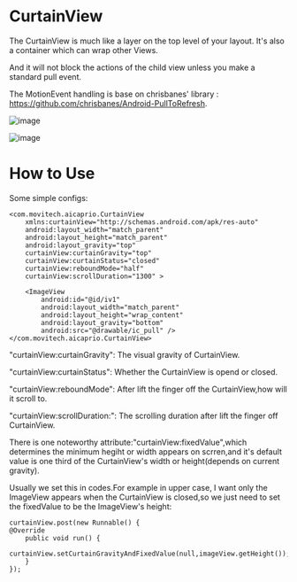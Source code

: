 CurtainView
===========

The CurtainView is much like a layer on the top level of your layout. It's also a container which can wrap other Views.

And it will not block the actions of the child view unless you make a standard pull event.

The MotionEvent handling is base on chrisbanes' library : https://github.com/chrisbanes/Android-PullToRefresh.

![image](https://github.com/aicaprio/CurtainView/blob/master/preview/p1.gif)   

![image](https://github.com/aicaprio/CurtainView/blob/master/preview/p2.gif)

How to Use
===========
Some simple configs:

    <com.movitech.aicaprio.CurtainView
        xmlns:curtainView="http://schemas.android.com/apk/res-auto"
        android:layout_width="match_parent"
        android:layout_height="match_parent"
        android:layout_gravity="top"
        curtainView:curtainGravity="top"
        curtainView:curtainStatus="closed"
        curtainView:reboundMode="half"
        curtainView:scrollDuration="1300" >

        <ImageView
            android:id="@id/iv1"
            android:layout_width="match_parent"
            android:layout_height="wrap_content"
            android:layout_gravity="bottom"
            android:src="@drawable/ic_pull" />
    </com.movitech.aicaprio.CurtainView>
    
"curtainView:curtainGravity": The visual gravity of CurtainView. 

"curtainView:curtainStatus": Whether the CurtainView is opend or closed.

"curtainView:reboundMode": After lift the finger off the CurtainView,how will it scroll to.

"curtainView:scrollDuration:": The scrolling duration after lift the finger off CurtainView.
    
There is one noteworthy attribute:"curtainView:fixedValue",which determines the minimum hegiht or width appears on scrren,and it's default value is one third of the CurtainView's width or height(depends on current gravity).

Usually we set this in codes.For example in upper case, I want only the ImageView appears when the CurtainView is closed,so we just need to set the fixedValue to be the ImageView's height:
        
	curtainView.post(new Runnable() {
	@Override
		public void run() {
			curtainView.setCurtainGravityAndFixedValue(null,imageView.getHeight());
		}
	});



   
    

